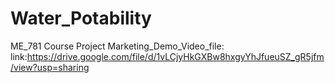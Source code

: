 # Water_Potability
ME_781 Course Project
Marketing_Demo_Video_file:
link:https://drive.google.com/file/d/1vLCjyHkGXBw8hxgyYhJfueuSZ_gR5jfm/view?usp=sharing
